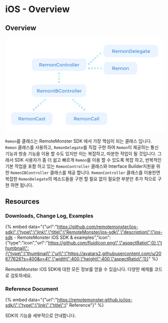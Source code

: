 # iOS - Overview

## Overview

![](../.gitbook/assets/ios-overview.png)

`Remon`를 클래스는 RemoteMonster SDK 에서 가장 핵심이 되는 클래스 입니다. `Remon` 클래스를 사용하고, `RemonDelegate`를 직접 구현 하여 `Remon`이 제공하는 통신 기능과 방송 기능을 이용 할 수도 있지만 이는 복잡하고, 따분한 작업이 될 것입니다. 그래서 SDK 사용자가 좀 더 쉽고 빠르게 `Remon`를 이용 할 수 있도록 복잡 하고, 반복적인 기본 작업을 포함 하고 있는 `RemonController` 클래스와 Interface Builder지원을 위한 `RemonIBController` 클래스를 제공 합니다. `RemonController` 클래스를 이용한면 복잡한 `RemonDelegate`의 메소드들을 구현 할 필요 없이 필요한 부분만 추가 적으로 구현 하면 됩니다.

## Resources

### Downloads, Change Log, Examples

{% embed data="{\"url\":\"https://github.com/remotemonster/ios-sdk\",\"type\":\"link\",\"title\":\"RemoteMonster/ios-sdk\",\"description\":\"ios-sdk - RemoteMonster iOS SDK & examples\",\"icon\":{\"type\":\"icon\",\"url\":\"https://github.com/fluidicon.png\",\"aspectRatio\":0},\"thumbnail\":{\"type\":\"thumbnail\",\"url\":\"https://avatars2.githubusercontent.com/u/20677626?s=400&v=4\",\"width\":400,\"height\":400,\"aspectRatio\":1}}" %}

RemoteMonster iOS SDK에 대한 모든 정보를 얻을 수 있습니다. 다양한 예제를 코드로 검토하세요.

### Reference Document

{% embed data="{\"url\":\"https://remotemonster.github.io/ios-sdk/\",\"type\":\"link\",\"title\":\"  Reference\"}" %}

SDK의 기능을 세부적으로 안내합니다.

